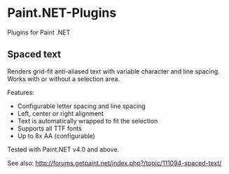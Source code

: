# Paint.NET-Plugins
Plugins for Paint .NET

## Spaced text
Renders grid-fit anti-aliased text with variable character and line spacing. Works with or without a selection area.

Features:
- Configurable letter spacing and line spacing
- Left, center or right alignment
- Text is automatically wrapped to fit the selection
- Supports all TTF fonts
- Up to 8x AA (configurable)

Tested with Paint.NET v4.0 and above.

See also: http://forums.getpaint.net/index.php?/topic/111094-spaced-text/
